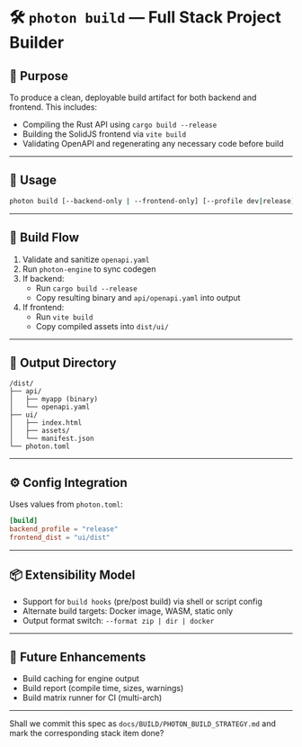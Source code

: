 # 🛠️ `photon build` — Full Stack Project Builder

## 🧭 Purpose

To produce a clean, deployable build artifact for both backend and frontend. This includes:

- Compiling the Rust API using `cargo build --release`
- Building the SolidJS frontend via `vite build`
- Validating OpenAPI and regenerating any necessary code before build

---

## 📝 Usage

```bash
photon build [--backend-only | --frontend-only] [--profile dev|release] [--out ./dist]
```

---

## 🔁 Build Flow

1. Validate and sanitize `openapi.yaml`
2. Run `photon-engine` to sync codegen
3. If backend:
    - Run `cargo build --release`
    - Copy resulting binary and `api/openapi.yaml` into output
4. If frontend:
    - Run `vite build`
    - Copy compiled assets into `dist/ui/`

---

## 📂 Output Directory

```plaintext
/dist/
├── api/
│   ├── myapp (binary)
│   └── openapi.yaml
├── ui/
│   ├── index.html
│   ├── assets/
│   └── manifest.json
└── photon.toml
```

---

## ⚙️ Config Integration

Uses values from `photon.toml`:

```toml
[build]
backend_profile = "release"
frontend_dist = "ui/dist"
```

---

## 📦 Extensibility Model

- Support for `build hooks` (pre/post build) via shell or script config
- Alternate build targets: Docker image, WASM, static only
- Output format switch: `--format zip | dir | docker`

---

## 🧪 Future Enhancements

- Build caching for engine output
- Build report (compile time, sizes, warnings)
- Build matrix runner for CI (multi-arch)

---

Shall we commit this spec as `docs/BUILD/PHOTON_BUILD_STRATEGY.md` and mark the corresponding stack item done?
